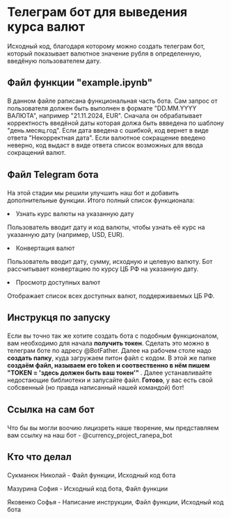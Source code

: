 <h1>Телеграм бот для выведения курса валют</h1>
<p>Исходный код, благодаря которому можно создать телеграм бот, который показывает валютное значение рубля в определенную, введёную пользователем дату.  </p>
<p><h2>Файл функции "example.ipynb"</p></h2>
<p>В данном файле раписана функциональная часть бота. Сам запрос от пользователя должен быть выполнен в формате "DD.MM.YYYY ВАЛЮТА", например "21.11.2024, EUR". Сначала он обрабатывает корректность введёной даты которая должа быть ввведена по шаблону "день.месяц.год". Если дата введена с ошибкой, код вернет в виде ответа "Некорректная дата". Если валютное сокращение введено неверно, код выдаст в виде ответа список возможных для ввода сокращений валют.  </p>
<h2><p> Файл Telegram бота </p></h2>
<p>На этой стадии мы решили улучшить наш бот и добавить дополнительные функции. Итого полный список функционала:</p>
<li>Узнать курс валюты на указанную дату</li>
<p>Пользователь вводит дату и код валюты, чтобы узнать её курс на указанную дату (например, USD, EUR).
<li>Конвертация валют </li>
<p>Пользователь вводит дату, сумму, исходную и целевую валюту. Бот рассчитывает конвертацию по курсу ЦБ РФ на указанную дату.</p>
<li>Просмотр доступных валют</li>
<p>Отображает список всех доступных валют, поддерживаемых ЦБ РФ.</p>
<h2><p> Инструкця по запуску </p></h2>
<p>Если вы точно так же хотите создать бота с подобным функционалом, вам необходимо для начала <strong>получить токен</strong>. Сделать это можно в телеграм боте по адресу @BotFather. Далее на рабочем столе надо <strong>создать папку</strong>, куда загружаем питон файл с кодом. В этой же папке <strong>создаём файл, называем его token и соотвественно в нём пишем "TOKEN = 'здесь должен быть ваш токен'" </strong>. Далее устанавливайте недостающие библиотеки и запусайте файл.<strong> Готово</strong>, у вас есть свой собсвенный (но правда написанный нашей командой) бот! </p>
<h2><p> Ссылка на сам бот </p></h2>
Что бы вы могли воочию лицизреть наше творение, мы представляем вам ссылку на наш бот - @currency_project_ranepa_bot
<h2><p> Кто что делал</p></h2>
<p>Сукманюк Николай - Файл функции, Исходный код бота</p>
<p>Мазурина София - Исходный код бота, Файл функции</p>
<p>Яковенко Софья - Написание инструкции, Файл функции, Исходный код бота</p>
